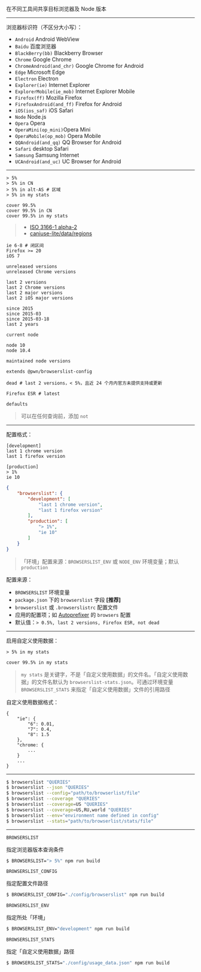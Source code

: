 在不同工具间共享目标浏览器及 Node 版本

---

浏览器标识符（不区分大小写）：

- `Android` Android WebView
- `Baidu` 百度浏览器
- `BlackBerry(bb)` Blackberry Browser
- `Chrome` Google Chrome
- `ChromeAndroid(and_chr)` Google Chrome for Android
- `Edge` Microsoft Edge
- `Electron` Electron
- `Explorer(ie)` Internet Explorer
- `ExplorerMobile(ie_mob)` Internet Explorer Mobile
- `Firefox(ff)` Mozilla Firefox
- `FirefoxAndroid(and_ff)` Firefox for Android
- `iOS(ios_saf)` iOS Safari
- `Node` Node.js
- `Opera` Opera
- `OperaMini(op_mini)`Opera Mini
- `OperaMobile(op_mob)` Opera Mobile
- `QQAndroid(and_qq)` QQ Browser for Android
- `Safari` desktop Safari
- `Samsung` Samsung Internet
- `UCAndroid(and_uc)` UC Browser for Android

---

```
> 5%
> 5% in CN
> 5% in alt-AS # 区域
> 5% in my stats

cover 99.5%
cover 99.5% in CN
cover 99.5% in my stats
```

> - [ISO 3166-1 alpha-2](https://en.wikipedia.org/wiki/ISO_3166-1_alpha-2#Officially_assigned_code_elements)
> - [caniuse-lite/data/regions](https://github.com/ben-eb/caniuse-lite/tree/master/data/regions)

```
ie 6-8 # 闭区间
Firefox >= 20
iOS 7

unreleased versions
unreleased Chrome versions

last 2 versions
last 2 Chrome versions
last 2 major versions
last 2 iOS major versions

since 2015
since 2015-03
since 2015-03-18
last 2 years
```

```
current node

node 10
node 10.4

maintained node versions
```

```
extends @pwn/browserslist-config
```

```
dead # last 2 versions，< 5%，且近 24 个月内官方未提供支持或更新
```

```
Firefox ESR # latest
```

```
defaults
```

> 可以在任何查询前，添加 `not`

---

配置格式：

```
[development]
last 1 chrome version
last 1 firefox version

[production]
> 1%
ie 10
```

```json
{
    "browserslist": {
        "development": [
            "last 1 chrome version",
            "last 1 firefox version"
        ],
        "production": [
            "> 1%",
            "ie 10"
        ]
    }
}
```

> 「环境」配置来源：`BROWSERSLIST_ENV` 或 `NODE_ENV` 环境变量；默认 `production`

配置来源：

- `BROWSERSLIST` 环境变量
- `package.json` 下的 `browserslist` 字段 __[推荐]__
- `browserslist` 或 `.browserslistrc` 配置文件
- 应用的配置项；如 [Autoprefixer](https://github.com/postcss/autoprefixer) 的 `browsers` 配置
- 默认值：`> 0.5%, last 2 versions, Firefox ESR, not dead`

---

启用自定义使用数据：

```
> 5% in my stats

cover 99.5% in my stats
```

> `my stats` 是关键字，不是「自定义使用数据」的文件名。「自定义使用数据」的文件名默认为 `browserslist-stats.json`。可通过环境变量 `BROWSERSLIST_STATS` 来指定「自定义使用数据」文件的引用路径

自定义使用数据格式：

```
{
    "ie": {
        "6": 0.01,
        "7": 0.4,
        "8": 1.5
    },
    "chrome: {
        ...
    }
    ...
}
```

---

```sh
$ browserslist "QUERIES"
$ browserslist --json "QUERIES"
$ browserslist --config="path/to/browserlist/file"
$ browserslist --coverage "QUERIES"
$ browserslist --coverage=US "QUERIES"
$ browserslist --coverage=US,RU,world "QUERIES"
$ browserslist --env="environment name defined in config"
$ browserslist --stats="path/to/browserlist/stats/file"
```

---

`BROWSERSLIST`

指定浏览器版本查询条件

```sh
$ BROWSERSLIST="> 5%" npm run build
```

`BROWSERSLIST_CONFIG`

指定配置文件路径

```sh
$ BROWSERSLIST_CONFIG="./config/browserslist" npm run build
```

`BROWSERSLIST_ENV`

指定所处「环境」

```sh
$ BROWSERSLIST_ENV="development" npm run build
```

`BROWSERSLIST_STATS`

指定「自定义使用数据」路径

```sh
$ BROWSERSLIST_STATS="./config/usage_data.json" npm run build
```
